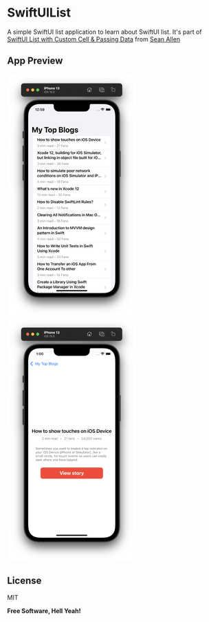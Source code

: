 # SwiftUIList

A simple SwiftUI list application to learn about SwiftUI list. It's part of [SwiftUI List with Custom Cell & Passing Data](https://www.youtube.com/watch?v=k5rupivxnMA&list=PL8seg1JPkqgHyWCBHwXGmfysQpEQTfC3z) from [Sean Allen](https://www.youtube.com/channel/UCbTw29mcP12YlTt1EpUaVJw)

## App Preview

<p float="left">   
    <img src="Screenshot/SwiftUIListUI_1.png" width="300" />    
    <img src="Screenshot/SwiftUIListUI_2.png" width="300" />
</p>

## License

MIT

**Free Software, Hell Yeah!**
